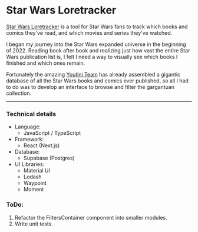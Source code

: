 # Star Wars Loretracker

[Star Wars Loretracker](https://star-wars-loretracker.vercel.app/) is a tool for Star Wars fans to track which books and comics they've read, and which movies and series they've watched.

I began my journey into the Star Wars expanded universe in the beginning of 2022. Reading book after book and realizing just how vast the entire Star Wars publication list is, I felt I need a way to visually see which books I finished and which ones remain.

Fortunately the amazing [Youtini Team](https://youtini.com) has already assembled a gigantic database of all the Star Wars books and comics ever published, so all I had to do was to develop an interface to browse and filter the gargantuan collection.

---

### Technical details

- Language:
  - JavaScript / TypeScript
- Framework:
  - React (Next.js)
- Database:
  - Supabase (Postgres)
- UI Libraries:
  - Material UI
  - Lodash
  - Waypoint
  - Moment

### ToDo:

1. Refactor the FiltersContainer component into smaller modules.
2. Write unit tests.
